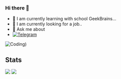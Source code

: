 
### Hi there 👋

- 🌱 I am currently learning with school GeekBrains...
- 👯 I am currently looking for a job..
- 💬 Ask me about 
- [![Telegram](https://img.shields.io/badge/telegram-2CA5E0?style=for-the-badge&logo=telegram&logoColor=white)](https://t.me/smirnyiy)

![Coding](https://github.com/smirnyiy/smirnyiy/blob/main/Mhw4.gif))
## Stats

<picture>
<source 
  srcset="https://github-readme-stats.vercel.app/api?username=smirnyiy&show_icons=true&theme=algolia&custom_title=smirnyiy%20stats"
  media="(prefers-color-scheme: dark)"
/>
<source
  srcset="https://github-readme-stats.vercel.app/api?username=smirnyiy&show_icons=true&theme=graywhite&custom_title=smirnyiy%20stats"
  media="(prefers-color-scheme: light), (prefers-color-scheme: no-preference)"
/>
<img src="https://github-readme-stats.vercel.app/api?username=smirnyiy&show_icons=true" />
</picture>

<picture>
<source 
  srcset="https://github-readme-stats.vercel.app/api/top-langs/?username=smirnyiy&layout=compact&theme=algolia"
  media="(prefers-color-scheme: dark)"
/>
<source
  srcset="https://github-readme-stats.vercel.app/api/top-langs/?username=smirnyiy&layout=compact&theme=graywhite"
  media="(prefers-color-scheme: light), (prefers-color-scheme: no-preference)"
/>
<img src="https://github-readme-stats.vercel.app/api/top-langs/?username=smirnyiy&layout=compact" />
</picture>

<!-- [![willianrod's wakatime stats](https://github-readme-stats.vercel.app/api/wakatime?username=smirnyiy)](https://github.com/anuraghazra/github-readme-stats) -->

<!-- ## Other -->

<!-- ### My certificates for nicknames

[![smirnyiy](https://mynickname.com/img.php?id=1401322&sert=1)](https://mynickname.com/smirnyiy)

[![smirnyiy](https://mynickname.com/img.php?id=1755674&sert=1)](https://mynickname.com/smirnyiy) -->
<!-- [![Readme Card](https://github-readme-stats.vercel.app/api/pin/?username=smirnyiy&repo=smirnyiy)](https://github.com/smirnyiy) -->

